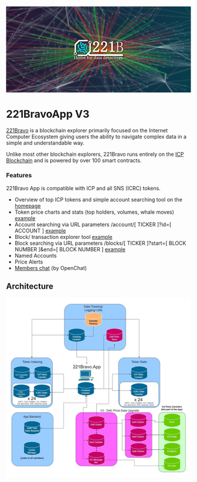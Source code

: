 ![Banner](Banner1.png)

# 221BravoApp V3
[221Bravo](https://221bravo.app) is a blockchain explorer primarily focused on the Internet Computer Ecosystem giving users the ability to navigate complex data in a simple and understandable way. 

Unlike most other blockchain explorers, 221Bravo runs entirely on the [ICP Blockchain](https://internetcomputer.org/docs/current/home) and is powered by over 100 smart contracts. 

### Features
221Bravo App is compatible with ICP and all SNS (ICRC) tokens. 

- Overview of top ICP tokens and simple account searching tool on the [homepage](https://221bravo.app)
- Token price charts and stats (top holders, volumes, whale moves) [example](https://221bravo.app/stats/CKBTC)
- Account searching via URL parameters /account/[ TICKER ]?id=[ ACCOUNT ] [example](https://221bravo.app/account/ICP?id=ab8f382fdce7c5cbc951c895f815325cdfdd9fc50116752081613715c333737b)
- Block/ transaction explorer tool [example](https://221bravo.app/blocks/icp)
- Block searching via URL parameters /blocks/[ TICKER ]?start=[ BLOCK NUMBER ]&end=[ BLOCK NUMBER ] [example](https://221bravo.app/blocks/cketh?start=0&end=10)
- Named Accounts
- Price Alerts
- [Members chat](https://oc.app/community/vrtdr-dyaaa-aaaar-a2exq-cai/channel/283806532254715438641103320620325336219) (by OpenChat) 

## Architecture 

![Canister Layout](221BravoApp.jpg)

 
